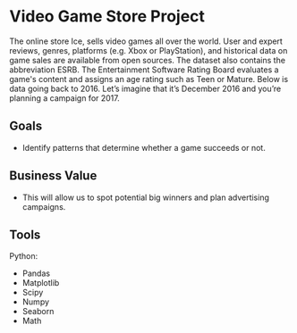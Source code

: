 # Video Game Store Project

The online store Ice, sells video games all over the world. User and expert reviews, genres, platforms (e.g. Xbox or PlayStation), and historical data on game sales are available from open sources. The dataset also contains the abbreviation ESRB. The Entertainment Software Rating Board evaluates a game's content and assigns an age rating such as Teen or Mature. Below is data going back to 2016. Let’s imagine that it’s December 2016 and you’re planning a campaign for 2017.

## Goals

- Identify patterns that determine whether a game succeeds or not. 

## Business Value

- This will allow us to spot potential big winners and plan advertising campaigns.

## Tools

Python:
- Pandas
- Matplotlib
- Scipy
- Numpy
- Seaborn
- Math
